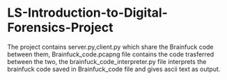 # LS-Introduction-to-Digital-Forensics-Project
The project contains server.py,client.py which share the Brainfuck code between them, Brainfuck_code.pcapng file contains the code trasferred between the two,
the brainfuck_code_interpreter.py file interprets the brainfuck code saved in Brainfuck_code file and gives ascii text as output.
